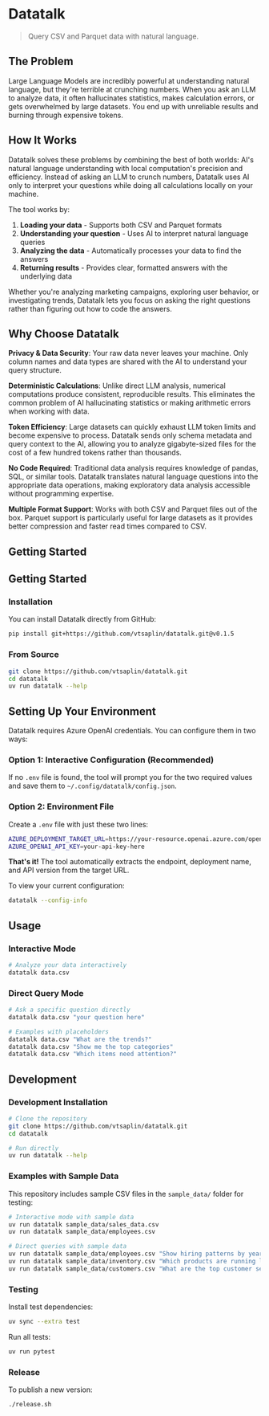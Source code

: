 # Datatalk

> Query CSV and Parquet data with natural language.

## The Problem

Large Language Models are incredibly powerful at understanding natural language, but they're terrible at crunching numbers. When you ask an LLM to analyze data, it often hallucinates statistics, makes calculation errors, or gets overwhelmed by large datasets. You end up with unreliable results and burning through expensive tokens.

## How It Works

Datatalk solves these problems by combining the best of both worlds: AI's natural language understanding with local computation's precision and efficiency. Instead of asking an LLM to crunch numbers, Datatalk uses AI only to interpret your questions while doing all calculations locally on your machine.

The tool works by:

1. **Loading your data** - Supports both CSV and Parquet formats
2. **Understanding your question** - Uses AI to interpret natural language queries
3. **Analyzing the data** - Automatically processes your data to find the answers
4. **Returning results** - Provides clear, formatted answers with the underlying data

Whether you're analyzing marketing campaigns, exploring user behavior, or investigating trends, Datatalk lets you focus on asking the right questions rather than figuring out how to code the answers.

## Why Choose Datatalk

**Privacy & Data Security**: Your raw data never leaves your machine. Only column names and data types are shared with the AI to understand your query structure.

**Deterministic Calculations**: Unlike direct LLM analysis, numerical computations produce consistent, reproducible results. This eliminates the common problem of AI hallucinating statistics or making arithmetic errors when working with data.

**Token Efficiency**: Large datasets can quickly exhaust LLM token limits and become expensive to process. Datatalk sends only schema metadata and query context to the AI, allowing you to analyze gigabyte-sized files for the cost of a few hundred tokens rather than thousands.

**No Code Required**: Traditional data analysis requires knowledge of pandas, SQL, or similar tools. Datatalk translates natural language questions into the appropriate data operations, making exploratory data analysis accessible without programming expertise.

**Multiple Format Support**: Works with both CSV and Parquet files out of the box. Parquet support is particularly useful for large datasets as it provides better compression and faster read times compared to CSV.

## Getting Started

## Getting Started

### Installation

You can install Datatalk directly from GitHub:

```bash
pip install git+https://github.com/vtsaplin/datatalk.git@v0.1.5
```

### From Source

```bash
git clone https://github.com/vtsaplin/datatalk.git
cd datatalk
uv run datatalk --help
```

## Setting Up Your Environment

Datatalk requires Azure OpenAI credentials. You can configure them in two ways:

### Option 1: Interactive Configuration (Recommended)

If no `.env` file is found, the tool will prompt you for the two required values and save them to `~/.config/datatalk/config.json`.

### Option 2: Environment File

Create a `.env` file with just these two lines:

```bash
AZURE_DEPLOYMENT_TARGET_URL=https://your-resource.openai.azure.com/openai/deployments/gpt-4o/chat/completions?api-version=2024-12-01-preview
AZURE_OPENAI_API_KEY=your-api-key-here
```

**That's it!** The tool automatically extracts the endpoint, deployment name, and API version from the target URL.

To view your current configuration:

```bash
datatalk --config-info
```

## Usage

### Interactive Mode
```bash
# Analyze your data interactively
datatalk data.csv
```

### Direct Query Mode
```bash
# Ask a specific question directly
datatalk data.csv "your question here"

# Examples with placeholders
datatalk data.csv "What are the trends?"
datatalk data.csv "Show me the top categories"
datatalk data.csv "Which items need attention?"
```

## Development

### Development Installation

```bash
# Clone the repository
git clone https://github.com/vtsaplin/datatalk.git
cd datatalk

# Run directly
uv run datatalk --help
```

### Examples with Sample Data

This repository includes sample CSV files in the `sample_data/` folder for testing:

```bash
# Interactive mode with sample data
uv run datatalk sample_data/sales_data.csv
uv run datatalk sample_data/employees.csv

# Direct queries with sample data
uv run datatalk sample_data/employees.csv "Show hiring patterns by year"
uv run datatalk sample_data/inventory.csv "Which products are running low?"
uv run datatalk sample_data/customers.csv "What are the top customer segments?"
```

### Testing

Install test dependencies:

```bash
uv sync --extra test
```

Run all tests:

```bash
uv run pytest
```

### Release

To publish a new version:

```bash
./release.sh
```
